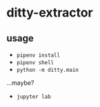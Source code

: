 # ditty-extractor

## usage

- `pipenv install`
- `pipenv shell`
- `python -m ditty.main`

...maybe?

- `jupyter lab`
